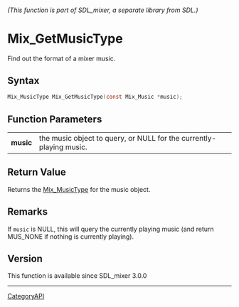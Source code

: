 ###### (This function is part of SDL_mixer, a separate library from SDL.)
# Mix_GetMusicType

Find out the format of a mixer music.

## Syntax

```c
Mix_MusicType Mix_GetMusicType(const Mix_Music *music);

```

## Function Parameters

|               |                                                                     |
| ------------- | ------------------------------------------------------------------- |
| **music**     | the music object to query, or NULL for the currently-playing music. |

## Return Value

Returns the [Mix_MusicType](Mix_MusicType) for the music object.

## Remarks

If `music` is NULL, this will query the currently playing music (and return
MUS_NONE if nothing is currently playing).

## Version

This function is available since SDL_mixer 3.0.0

----
[CategoryAPI](CategoryAPI)

